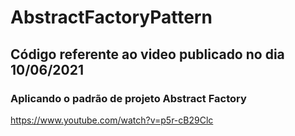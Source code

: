 # AbstractFactoryPattern

## Código referente ao video publicado no dia 10/06/2021

### Aplicando o padrão de projeto Abstract Factory

https://www.youtube.com/watch?v=p5r-cB29Clc
